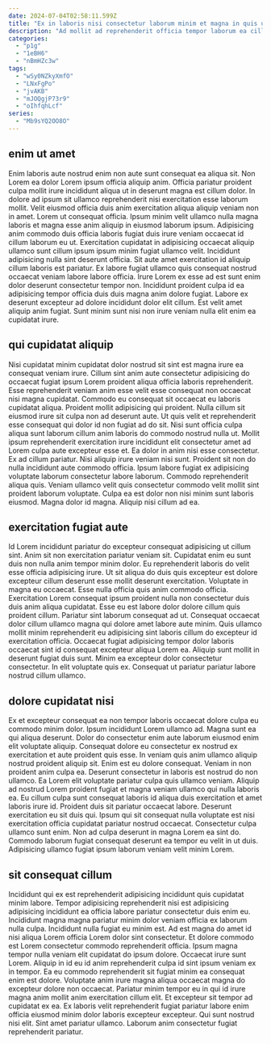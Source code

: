 ```yaml
---
date: 2024-07-04T02:58:11.599Z
title: "Ex in laboris nisi consectetur laborum minim et magna in quis ullamco."
description: "Ad mollit ad reprehenderit officia tempor laborum ea cillum cupidatat mollit ex proident in duis mollit. Laboris mollit in dolor et mollit deserunt."
categories:
  - "p1g"
  - "1eBH6"
  - "nBmHZc3w"
tags:
  - "wSy0NZkyXmfO"
  - "LNxFgPo"
  - "jvAKB"
  - "mJOQgjP73r9"
  - "oIhfqhLcf"
series:
  - "Mb9sYQ2OO8O"
---
```



## enim ut amet

Enim laboris aute nostrud enim non aute sunt consequat ea aliqua sit. Non Lorem ea dolor Lorem ipsum officia aliquip anim. Officia pariatur proident culpa mollit irure incididunt aliqua ut in deserunt magna est cillum dolor. In dolore ad ipsum sit ullamco reprehenderit nisi exercitation esse laborum mollit.
Velit eiusmod officia duis anim exercitation aliqua aliquip veniam non in amet. Lorem ut consequat officia. Ipsum minim velit ullamco nulla magna laboris et magna esse anim aliquip in eiusmod laborum ipsum. Adipisicing anim commodo duis officia laboris fugiat duis irure veniam occaecat id cillum laborum eu ut. Exercitation cupidatat in adipisicing occaecat aliquip ullamco sunt cillum ipsum ipsum minim fugiat ullamco velit.
Incididunt adipisicing nulla sint deserunt officia. Sit aute amet exercitation id aliquip cillum laboris est pariatur. Ex labore fugiat ullamco quis consequat nostrud occaecat veniam labore labore officia. Irure Lorem ex esse ad est sunt enim dolor deserunt consectetur tempor non. Incididunt proident culpa id ea adipisicing tempor officia duis duis magna anim dolore fugiat. Labore ex deserunt excepteur ad dolore incididunt dolor elit cillum. Est velit amet aliquip anim fugiat. Sunt minim sunt nisi non irure veniam nulla elit enim ea cupidatat irure.

## qui cupidatat aliquip

Nisi cupidatat minim cupidatat dolor nostrud sit sint est magna irure ea consequat veniam irure. Cillum sint anim aute consectetur adipisicing do occaecat fugiat ipsum Lorem proident aliqua officia laboris reprehenderit. Esse reprehenderit veniam anim esse velit esse consequat non occaecat nisi magna cupidatat. Commodo eu consequat sit occaecat eu laboris cupidatat aliqua. Proident mollit adipisicing qui proident. Nulla cillum sit eiusmod irure sit culpa non ad deserunt aute.
Ut quis velit et reprehenderit esse consequat qui dolor id non fugiat ad do sit. Nisi sunt officia culpa aliqua sunt laborum cillum anim laboris do commodo nostrud nulla ut. Mollit ipsum reprehenderit exercitation irure incididunt elit consectetur amet ad Lorem culpa aute excepteur esse et. Ea dolor in anim nisi esse consectetur. Ex ad cillum pariatur. Nisi aliquip irure veniam nisi sunt.
Proident sit non do nulla incididunt aute commodo officia. Ipsum labore fugiat ex adipisicing voluptate laborum consectetur labore laborum. Commodo reprehenderit aliqua quis. Veniam ullamco velit quis consectetur commodo velit mollit sint proident laborum voluptate. Culpa ea est dolor non nisi minim sunt laboris eiusmod. Magna dolor id magna. Aliquip nisi cillum ad ea.

## exercitation fugiat aute

Id Lorem incididunt pariatur do excepteur consequat adipisicing ut cillum sint. Anim sit non exercitation pariatur veniam sit. Cupidatat enim eu sunt duis non nulla anim tempor minim dolor. Eu reprehenderit laboris do velit esse officia adipisicing irure.
Ut sit aliqua do duis quis excepteur est dolore excepteur cillum deserunt esse mollit deserunt exercitation. Voluptate in magna eu occaecat. Esse nulla officia quis anim commodo officia. Exercitation Lorem consequat ipsum proident nulla non consectetur duis duis anim aliqua cupidatat. Esse eu est labore dolor dolore cillum quis proident cillum.
Pariatur sint laborum consequat ad ut. Consequat occaecat dolor cillum ullamco magna qui dolore amet labore aute minim. Quis ullamco mollit minim reprehenderit eu adipisicing sint laboris cillum do excepteur id exercitation officia. Occaecat fugiat adipisicing tempor dolor laboris occaecat sint id consequat excepteur aliqua Lorem ea. Aliquip sunt mollit in deserunt fugiat duis sunt. Minim ea excepteur dolor consectetur consectetur. In elit voluptate quis ex. Consequat ut pariatur pariatur labore nostrud cillum ullamco.

## dolore cupidatat nisi

Ex et excepteur consequat ea non tempor laboris occaecat dolore culpa eu commodo minim dolor. Ipsum incididunt Lorem ullamco ad. Magna sunt ea qui aliqua deserunt. Dolor do consectetur enim aute laborum eiusmod enim elit voluptate aliquip. Consequat dolore eu consectetur ex nostrud ex exercitation et aute proident quis esse. In veniam quis anim ullamco aliquip nostrud proident aliquip sit.
Enim est eu dolore consequat. Veniam in non proident anim culpa ea. Deserunt consectetur in laboris est nostrud do non ullamco. Ea Lorem elit voluptate pariatur culpa quis ullamco veniam. Aliquip ad nostrud Lorem proident fugiat et magna veniam ullamco qui nulla laboris ea. Eu cillum culpa sunt consequat laboris id aliqua duis exercitation et amet laboris irure id. Proident duis sit pariatur occaecat labore. Deserunt exercitation eu sit duis qui.
Ipsum qui sit consequat nulla voluptate est nisi exercitation officia cupidatat pariatur nostrud occaecat. Consectetur culpa ullamco sunt enim. Non ad culpa deserunt in magna Lorem ea sint do. Commodo laborum fugiat consequat deserunt ea tempor eu velit in ut duis. Adipisicing ullamco fugiat ipsum laborum veniam velit minim Lorem.

## sit consequat cillum

Incididunt qui ex est reprehenderit adipisicing incididunt quis cupidatat minim labore. Tempor adipisicing reprehenderit nisi est adipisicing adipisicing incididunt ea officia labore pariatur consectetur duis enim eu. Incididunt magna magna pariatur minim dolor veniam officia ex laborum nulla culpa. Incididunt nulla fugiat eu minim est.
Ad est magna do amet id nisi aliqua Lorem officia Lorem dolor sint consectetur. Et dolore commodo est Lorem consectetur commodo reprehenderit officia. Ipsum magna tempor nulla veniam elit cupidatat do ipsum dolore. Occaecat irure sunt Lorem. Aliquip in id eu id anim reprehenderit culpa id sint ipsum veniam ex in tempor.
Ea eu commodo reprehenderit sit fugiat minim ea consequat enim est dolore. Voluptate anim irure magna aliqua occaecat magna do excepteur dolore non occaecat. Pariatur minim tempor eu in qui id irure magna anim mollit anim exercitation cillum elit. Et excepteur sit tempor ad cupidatat ex ea. Ex laboris velit reprehenderit fugiat pariatur labore enim officia eiusmod minim dolor laboris excepteur excepteur. Qui sunt nostrud nisi elit. Sint amet pariatur ullamco. Laborum anim consectetur fugiat reprehenderit pariatur.

